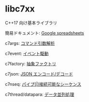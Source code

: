 # libc7xx

C++17 向け基本ライブラリ

簡易ドキュメント: [Google spreadsheets](https://docs.google.com/spreadsheets/d/1PImFGZUZ0JtXuJrrQb8rQ7Zjmh9SqcjTBIe_lkNCl1E/edit?usp=sharing)

c7args: [コマンド引数解析](https://docs.google.com/document/d/1kdcEkmrTSxpd-IUyreHFt3pHYlm_yma9wSUf4xAoosk/edit?usp=drive_link)

c7event: [イベント駆動](https://docs.google.com/document/d/1_2Pj_MDBpX0PwGYouK46sXM1qWyUOi8iUv1zynuXqA0/edit?usp=sharing)

c7factory: [抽象ファクトリ](https://docs.google.com/document/d/1D6zyVF108nXGdnHovTmbNC4-0M9YdNFaYdAIS8ayPic/edit?usp=drive_link)

c7json: [JSON エンコード/デコード](https://docs.google.com/document/d/1xTkDG8Ac1qQd56L06lWdyaUgO9Z2bGoFAog_I5_UBnA/edit?usp=drive_link)

c7nseq: [パイプ(|)接続可能なシーケンス](https://docs.google.com/document/d/1sOpE7FtN5s5dtPNiGcSfTYbTDG-0lxE2PZb47yksa90/edit?usp=sharing)

c7thread/datapara: [データ並列処理](https://docs.google.com/document/d/16wm4lwxJe8A84kz2fiu482rbHe1T_NUVpV-RSQcox2c/edit?usp=drive_link)
